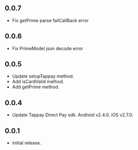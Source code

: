 ## 0.0.7

* Fix getPrime parse failCallBack error


## 0.0.6

* Fix PrimeModel json decode error


## 0.0.5

* Update setupTappay method.
* Add isCardValid method.
* Add getPrime method.


## 0.0.4

* Update Tappay Direct Pay sdk. Android v2.4.0. iOS v2.7.0.


## 0.0.1

* Initial release.
